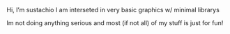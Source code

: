 Hi, I’m sustachio
I am interseted in very basic graphics w/ minimal librarys

Im not doing anything serious and most (if not all) of my stuff is just for fun!
